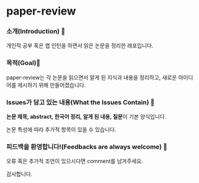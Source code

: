 # paper-review

### **소개(Introduction)** 🌳

개인적 공부 혹은 랩 인턴을 하면서 읽은 논문을 정리한 레포입니다.

### **목적(Goal)**🧐

paper-review는 각 논문을 읽으면서 알게 된 지식과 내용을 정리하고, 새로운 아이디어를 제시하기 위해 만들어졌습니다.

### **Issues가 담고 있는 내용(What the Issues Contain)** 📝

**논문 제목, abstract, 한국어 정리, 알게 된 내용, 질문**이 기본 양식입니다.

논문 특성에 따라 추가적 항목이 있을 수 있습니다.

### **피드백을 환영합니다!(Feedbacks are always welcome)** 🌿

오류 혹은 추가적 조언이 있으시다면 comment를 남겨주세요.

감사합니다.
